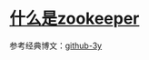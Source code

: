 # [什么是zookeeper](https://mp.weixin.qq.com/s/i2_c4A0146B7Ev8QnofbfQ)

参考经典博文：[github-3y](https://github.com/ZhongFuCheng3y/3y)

